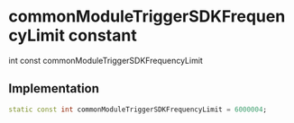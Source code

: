 


# commonModuleTriggerSDKFrequencyLimit constant







int const commonModuleTriggerSDKFrequencyLimit
  







## Implementation

```dart
static const int commonModuleTriggerSDKFrequencyLimit = 6000004;
```







